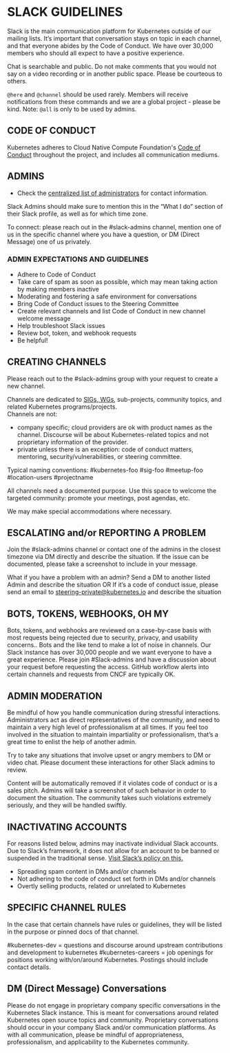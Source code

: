 # SLACK GUIDELINES

Slack is the main communication platform for Kubernetes outside of our mailing lists. It’s important that conversation stays on topic in each channel, and that everyone abides by the Code of Conduct. We have over 30,000 members who should all expect to have a positive experience.

Chat is searchable and public. Do not make comments that you would not say on a video recording or in another public space. Please be courteous to others.

`@here` and `@channel` should be used rarely. Members will receive notifications from these commands and we are a global project - please be kind. Note: `@all` is only to be used by admins.

## CODE OF CONDUCT
Kubernetes adheres to Cloud Native Compute Foundation's [Code of Conduct](https://github.com/cncf/foundation/blob/master/code-of-conduct.md) throughout the project, and includes all communication mediums.

## ADMINS

- Check the [centralized list of administrators](./moderators.md) for contact information.

Slack Admins should make sure to mention this in the “What I do” section of their Slack profile, as well as for which time zone.

To connect: please reach out in the #slack-admins channel, mention one of us in the specific channel where you have a question, or DM (Direct Message) one of us privately.

### ADMIN EXPECTATIONS AND GUIDELINES
* Adhere to Code of Conduct
* Take care of spam as soon as possible, which may mean taking action by making members inactive
* Moderating and fostering a safe environment for conversations
* Bring Code of Conduct issues to the Steering Committee
* Create relevant channels and list Code of Conduct in new channel welcome message
* Help troubleshoot Slack issues
* Review bot, token, and webhook requests
* Be helpful!

## CREATING CHANNELS
Please reach out to the #slack-admins group with your request to create a new channel.

Channels are dedicated to [SIGs, WGs](/sig-list.md), sub-projects, community topics, and related Kubernetes programs/projects.  
Channels are not:
* company specific; cloud providers are ok with product names as the channel. Discourse will be about Kubernetes-related topics and not proprietary information of the provider.
* private unless there is an exception: code of conduct matters, mentoring, security/vulnerabilities, or steering committee.  

Typical naming conventions:
#kubernetes-foo #sig-foo #meetup-foo #location-users #projectname

All channels need a documented purpose. Use this space to welcome the targeted community: promote your meetings, post agendas, etc.

We may make special accommodations where necessary.

## ESCALATING and/or REPORTING A PROBLEM
Join the #slack-admins channel or contact one of the admins in the closest timezone via DM directly and describe the situation. If the issue can be documented, please take a screenshot to include in your message.

What if you have a problem with an admin?
Send a DM to another listed Admin and describe the situation OR
If it’s a code of conduct issue, please send an email to steering-private@kubernetes.io and describe the situation

## BOTS, TOKENS, WEBHOOKS, OH MY

Bots, tokens, and webhooks are reviewed on a case-by-case basis with most requests being rejected due to security, privacy, and usability concerns.. Bots and the like tend to make a lot of noise in channels. Our Slack instance has over 30,000 people and we want everyone to have a great experience. Please join #Slack-admins and have a discussion about your request before requesting the access. GitHub workflow alerts into certain channels and requests from CNCF are typically OK.

## ADMIN MODERATION

Be mindful of how you handle communication during stressful interactions.  Administrators act as direct representatives of the community, and need to maintain a very high level of professionalism at all times. If you feel too involved in the situation to maintain impartiality or professionalism, that’s a great time to enlist the help of another admin.

Try to take any situations that involve upset or angry members to DM or video chat. Please document these interactions for other Slack admins to review.

Content will be automatically removed if it violates code of conduct or is a sales pitch. Admins will take a screenshot of such behavior in order to document the situation.  The community takes such violations extremely seriously, and they will be handled swiftly.

## INACTIVATING ACCOUNTS

For reasons listed below, admins may inactivate individual Slack accounts. Due to Slack’s framework, it does not allow for an account to be banned or suspended in the traditional sense. [Visit Slack’s policy on this.](https://get.Slack.help/hc/en-us/articles/204475027-Deactivate-a-member-s-account)

* Spreading spam content in DMs and/or channels
* Not adhering to the code of conduct set forth in DMs and/or channels
* Overtly selling products, related or unrelated to Kubernetes

## SPECIFIC CHANNEL RULES

In the case that certain channels have rules or guidelines, they will be listed in the purpose or pinned docs of that channel.

#kubernetes-dev = questions and discourse around upstream contributions and development to kubernetes
#kubernetes-careers = job openings for positions working with/on/around Kubernetes. Postings should include contact details.

## DM (Direct Message) Conversations

Please do not engage in proprietary company specific conversations in the Kubernetes Slack instance. This is meant for conversations around related Kubernetes open source topics and community. Proprietary conversations should occur in your company Slack and/or communication platforms.  As with all communication, please be mindful of appropriateness, professionalism, and applicability to the Kubernetes community.
